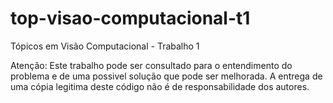 top-visao-computacional-t1
==========================

Tópicos em Visão Computacional - Trabalho 1

Atenção: Este trabalho pode ser consultado para o entendimento do problema e de uma possivel solução que pode ser melhorada. A entrega de uma cópia legitima deste código não é de responsabilidade dos autores.
